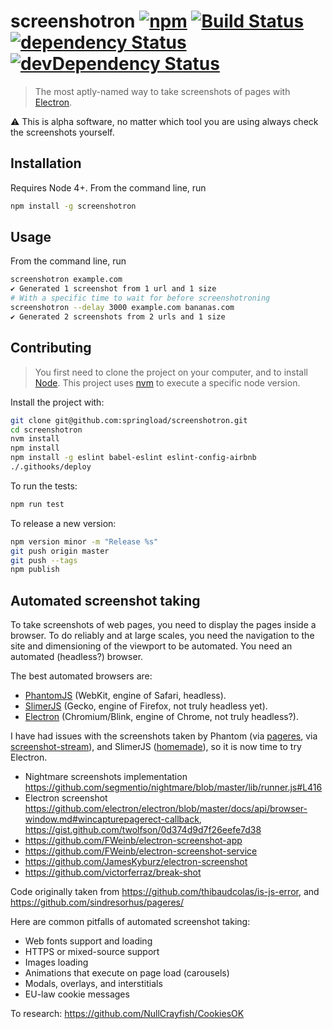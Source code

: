 screenshotron [![npm](https://img.shields.io/npm/v/screenshotron.svg?style=flat-square)](https://www.npmjs.com/package/screenshotron) [![Build Status](https://img.shields.io/travis/springload/screenshotron.svg?style=flat-square)](https://travis-ci.org/springload/screenshotron) [![dependency Status](https://img.shields.io/david/springload/screenshotron.svg?style=flat-square)](https://david-dm.org/springload/screenshotron) [![devDependency Status](https://img.shields.io/david/dev/springload/screenshotron.svg?style=flat-square)](https://david-dm.org/springload/screenshotron)
==========

> The most aptly-named way to take screenshots of pages with [Electron](http://electron.atom.io/).

:warning: This is alpha software, no matter which tool you are using always check the screenshots yourself.

## Installation

Requires Node 4+. From the command line, run

```sh
npm install -g screenshotron
```

## Usage

From the command line, run

```sh
screenshotron example.com
✔ Generated 1 screenshot from 1 url and 1 size
# With a specific time to wait for before screenshotroning
screenshotron --delay 3000 example.com bananas.com
✔ Generated 2 screenshots from 2 urls and 1 size
```

## Contributing

> You first need to clone the project on your computer, and to install [Node](https://nodejs.org). This project uses [nvm](https://github.com/creationix/nvm) to execute a specific node version.

Install the project with:

```sh
git clone git@github.com:springload/screenshotron.git
cd screenshotron
nvm install
npm install
npm install -g eslint babel-eslint eslint-config-airbnb
./.githooks/deploy
```

To run the tests:

```sh
npm run test
```

To release a new version:

```sh
npm version minor -m "Release %s"
git push origin master
git push --tags
npm publish
```

## Automated screenshot taking

To take screenshots of web pages, you need to display the pages inside a browser. To do reliably and at large scales, you need the navigation to the site and dimensioning of the viewport to be automated. You need an automated (headless?) browser.

The best automated browsers are:

- [PhantomJS](http://phantomjs.org/) (WebKit, engine of Safari, headless).
- [SlimerJS](https://slimerjs.org/) (Gecko, engine of Firefox, not truly headless yet).
- [Electron](http://electron.atom.io/) (Chromium/Blink, engine of Chrome, not truly headless?).

I have had issues with the screenshots taken by Phantom (via [pageres](https://github.com/sindresorhus/pageres/), via [screenshot-stream](https://github.com/kevva/screenshot-stream)), and SlimerJS ([homemade](https://github.com/springload/madewithwagtail/blob/c4a6e16b0196e794cd807709b5a00da807181039/scripts/slimerjs-screenshot.js)), so it is now time to try Electron.

- Nightmare screenshots implementation https://github.com/segmentio/nightmare/blob/master/lib/runner.js#L416
- Electron screenshot https://github.com/electron/electron/blob/master/docs/api/browser-window.md#wincapturepagerect-callback, https://gist.github.com/twolfson/0d374d9d7f26eefe7d38
- https://github.com/FWeinb/electron-screenshot-app
- https://github.com/FWeinb/electron-screenshot-service
- https://github.com/JamesKyburz/electron-screenshot
- https://github.com/victorferraz/break-shot

Code originally taken from https://github.com/thibaudcolas/is-js-error, and https://github.com/sindresorhus/pageres/

Here are common pitfalls of automated screenshot taking:

- Web fonts support and loading
- HTTPS or mixed-source support
- Images loading
- Animations that execute on page load (carousels)
- Modals, overlays, and interstitials
- EU-law cookie messages

To research: https://github.com/NullCrayfish/CookiesOK
